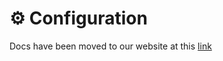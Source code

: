 # ⚙️ Configuration

Docs have been moved to our website at this [link](https://tomatophp.com/en/open-source/filament-artisan)

